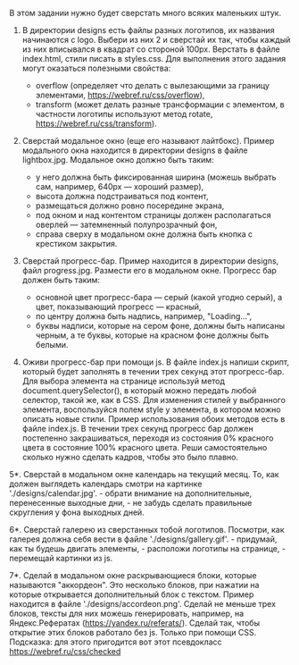 В этом задании нужно будет сверстать много всяких маленьких штук.

1. В директории designs есть файлы разных логотипов, их названия начинаются с logo. Выбери из них 2 и сверстай их так,
чтобы каждый из них вписывался в квадрат со стороной 100px. Верстать в файле index.html, стили писать в styles.css.
Для выполнения этого задания могут оказаться полезными свойства:
    - overflow (определяет что делать с вылезающими за границу элементами, https://webref.ru/css/overflow),
    - transform (может делать разные трансформации с элементом, в частности логотипы используют метод rotate,
    https://webref.ru/css/transform).

2. Сверстай модальное окно (еще его называют лайтбокс).
Пример модального окна находится в директории designs в файле lightbox.jpg.
Модальное окно должно быть таким:
    - у него должна быть фиксированная ширина (можешь выбрать сам, например, 640px — хороший размер),
    - высота должна подстраиваться под контент,
    - размещаться должно ровно посередине экрана,
    - под окном и над контентом страницы должен располагаться оверлей — затемненный полупрозрачный фон,
    - справа сверху в модальном окне должна быть кнопка с крестиком закрытия.   

3. Сверстай прогресс-бар.
Пример находится в директории designs, файл progress.jpg. Размести его в модальном окне.
Прогресс бар должен быть таким:
    - основной цвет прогресс-бара — серый (какой угодно серый), а цвет, показывающий прогресс — красный,
    - по центру должна быть надпись, например, "Loading...",
    - буквы надписи, которые на сером фоне, должны быть написаны черным, а те буквы, которые на красном фоне
    должны быть белыми.

4. Оживи прогресс-бар при помощи js.
В файле index.js напиши скрипт, который будет заполнять в течении трех секунд этот прогресс-бар.
Для выбора элемента на странице используй метод document.querySelector(), в который можно передать любой селектор,
такой же, как в CSS. Для изменения стилей у выбранного элемента, воспользуйся полем style у элемента,
в котором можно описать новые стили. Пример использования обоих методов есть в файле index.js.
В течении трех секунд прогресс бар должен постепенно закрашиваться, переходя из состояния 0% красного цвета в состояние
100% красного цвета. Реши самостоятельно сколько нужно сделать кадров, чтобы это было плавно.

5*. Сверстай в модальном окне календарь на текущий месяц.
То, как должен выглядеть календарь смотри на картинке './designs/calendar.jpg'.
    - обрати внимание на дополнительные, перенесенные выходные дни,
    - не забудь сделать правильные скругления у фона выходных дней.

6*. Сверстай галерею из сверстанных тобой логотипов.
Посмотри, как галерея должна себя вести в файле './designs/gallery.gif'.
    - придумай, как ты будешь двигать элементы,
    - расположи логотипы на странице,
    - перемещай картинки из js.

7*. Сделай в модальном окне раскрывающиеся блоки, которые называются "аккордеон".
Это несколько блоков, при нажатии на которые открывается дополнительный блок с текстом.
Пример находится в файле './designs/accordeon.png'.
Сделай не меньше трех блоков, тексты для них можешь генерировать, например,
на Яндекс.Рефератах (https://yandex.ru/referats/).
Сделай так, чтобы открытие этих блоков работало без js. Только при помощи CSS.
Подсказка: для этого пригодится вот этот псевдокласс https://webref.ru/css/checked

